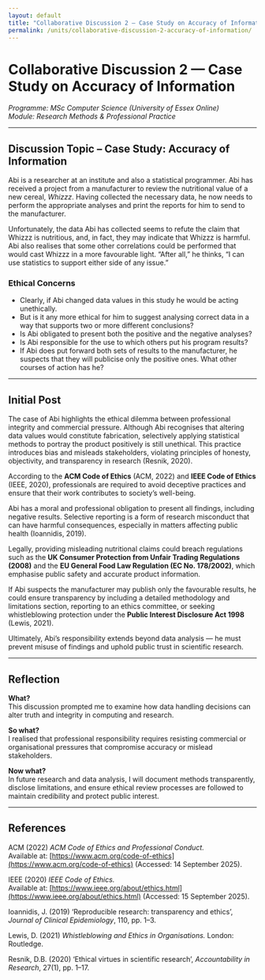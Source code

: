 ```yaml
---
layout: default
title: "Collaborative Discussion 2 — Case Study on Accuracy of Information"
permalink: /units/collaborative-discussion-2-accuracy-of-information/
---
```


# Collaborative Discussion 2 — Case Study on Accuracy of Information

_Programme: MSc Computer Science (University of Essex Online)_  
_Module: Research Methods & Professional Practice_

---

## Discussion Topic – Case Study: Accuracy of Information

Abi is a researcher at an institute and also a statistical programmer. Abi has received a project from a manufacturer to review the nutritional value of a new cereal, *Whizzz*. Having collected the necessary data, he now needs to perform the appropriate analyses and print the reports for him to send to the manufacturer.  

Unfortunately, the data Abi has collected seems to refute the claim that Whizzz is nutritious, and, in fact, they may indicate that Whizzz is harmful. Abi also realises that some other correlations could be performed that would cast Whizzz in a more favourable light. “After all,” he thinks, “I can use statistics to support either side of any issue.”

### Ethical Concerns

- Clearly, if Abi changed data values in this study he would be acting unethically.  
- But is it any more ethical for him to suggest analysing correct data in a way that supports two or more different conclusions?  
- Is Abi obligated to present both the positive and the negative analyses?  
- Is Abi responsible for the use to which others put his program results?  
- If Abi does put forward both sets of results to the manufacturer, he suspects that they will publicise only the positive ones. What other courses of action has he?

---

## Initial Post

The case of Abi highlights the ethical dilemma between professional integrity and commercial pressure. Although Abi recognises that altering data values would constitute fabrication, selectively applying statistical methods to portray the product positively is still unethical. This practice introduces bias and misleads stakeholders, violating principles of honesty, objectivity, and transparency in research (Resnik, 2020).  

According to the **ACM Code of Ethics** (ACM, 2022) and **IEEE Code of Ethics** (IEEE, 2020), professionals are required to avoid deceptive practices and ensure that their work contributes to society’s well-being.  

Abi has a moral and professional obligation to present all findings, including negative results. Selective reporting is a form of research misconduct that can have harmful consequences, especially in matters affecting public health (Ioannidis, 2019).  

Legally, providing misleading nutritional claims could breach regulations such as the **UK Consumer Protection from Unfair Trading Regulations (2008)** and the **EU General Food Law Regulation (EC No. 178/2002)**, which emphasise public safety and accurate product information.  

If Abi suspects the manufacturer may publish only the favourable results, he could ensure transparency by including a detailed methodology and limitations section, reporting to an ethics committee, or seeking whistleblowing protection under the **Public Interest Disclosure Act 1998** (Lewis, 2021).  

Ultimately, Abi’s responsibility extends beyond data analysis — he must prevent misuse of findings and uphold public trust in scientific research.

---

## Reflection

**What?**  
This discussion prompted me to examine how data handling decisions can alter truth and integrity in computing and research.  

**So what?**  
I realised that professional responsibility requires resisting commercial or organisational pressures that compromise accuracy or mislead stakeholders.  

**Now what?**  
In future research and data analysis, I will document methods transparently, disclose limitations, and ensure ethical review processes are followed to maintain credibility and protect public interest.

---

## References

ACM (2022) *ACM Code of Ethics and Professional Conduct.*  
Available at: [https://www.acm.org/code-of-ethics](https://www.acm.org/code-of-ethics) (Accessed: 14 September 2025).

IEEE (2020) *IEEE Code of Ethics.*  
Available at: [https://www.ieee.org/about/ethics.html](https://www.ieee.org/about/ethics.html) (Accessed: 15 September 2025).

Ioannidis, J. (2019) ‘Reproducible research: transparency and ethics’, *Journal of Clinical Epidemiology*, 110, pp. 1–3.

Lewis, D. (2021) *Whistleblowing and Ethics in Organisations.* London: Routledge.

Resnik, D.B. (2020) ‘Ethical virtues in scientific research’, *Accountability in Research*, 27(1), pp. 1–17.
